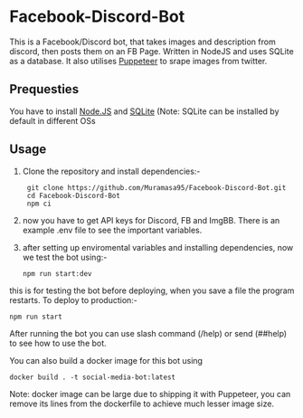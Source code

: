 # Facebook-Discord-Bot

This is a Facebook/Discord bot, that takes images and description from discord, then posts them on an FB Page. Written in NodeJS and uses SQLite as a database. It also utilises [Puppeteer](https://pptr.dev/) to srape images from twitter.

## Prequesties 

You have to install [Node.JS](https://nodejs.org/en) and [SQLite](https://www.sqlite.org/) (Note: SQLite can be installed by default in different OSs

## Usage 

1. Clone the repository and install dependencies:-
   ```
    git clone https://github.com/Muramasa95/Facebook-Discord-Bot.git
    cd Facebook-Discord-Bot
    npm ci
   ```
2. now you have to get API keys for Discord, FB and ImgBB. There is an example .env file to see the important variables.
3. after setting up enviromental variables and installing dependencies, now we test the bot using:-

   ```
   npm run start:dev
   ```
   
  this is for testing the bot before deploying, when you save a file the program restarts. To deploy to production:-
  
  ```
  npm run start
  ```
  After running the bot you can use slash command (/help) or send (##help) to see how to use the bot.

  You can also build a docker image for this bot using 
  ```
  docker build . -t social-media-bot:latest
  ```
  Note: docker image can be large due to shipping it with Puppeteer, you can remove its lines from the dockerfile to achieve much lesser image size.


